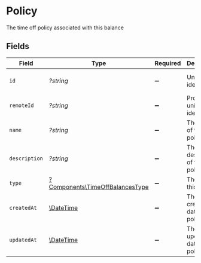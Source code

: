 # Policy

The time off policy associated with this balance


## Fields

| Field                                                                             | Type                                                                              | Required                                                                          | Description                                                                       | Example                                                                           |
| --------------------------------------------------------------------------------- | --------------------------------------------------------------------------------- | --------------------------------------------------------------------------------- | --------------------------------------------------------------------------------- | --------------------------------------------------------------------------------- |
| `id`                                                                              | *?string*                                                                         | :heavy_minus_sign:                                                                | Unique identifier                                                                 | 8187e5da-dc77-475e-9949-af0f1fa4e4e3                                              |
| `remoteId`                                                                        | *?string*                                                                         | :heavy_minus_sign:                                                                | Provider's unique identifier                                                      | 8187e5da-dc77-475e-9949-af0f1fa4e4e3                                              |
| `name`                                                                            | *?string*                                                                         | :heavy_minus_sign:                                                                | The name of this policy                                                           | Holidays                                                                          |
| `description`                                                                     | *?string*                                                                         | :heavy_minus_sign:                                                                | The description of this policy                                                    | Usable for regional and national holidays of employees.                           |
| `type`                                                                            | [?Components\TimeOffBalancesType](../../Models/Components/TimeOffBalancesType.md) | :heavy_minus_sign:                                                                | The type of this policy                                                           | holiday                                                                           |
| `createdAt`                                                                       | [\DateTime](https://www.php.net/manual/en/class.datetime.php)                     | :heavy_minus_sign:                                                                | The created_at date of this policy                                                | 2021-01-01T01:01:01.000Z                                                          |
| `updatedAt`                                                                       | [\DateTime](https://www.php.net/manual/en/class.datetime.php)                     | :heavy_minus_sign:                                                                | The updated_at date of this policy                                                | 2021-01-01T01:01:01.000Z                                                          |